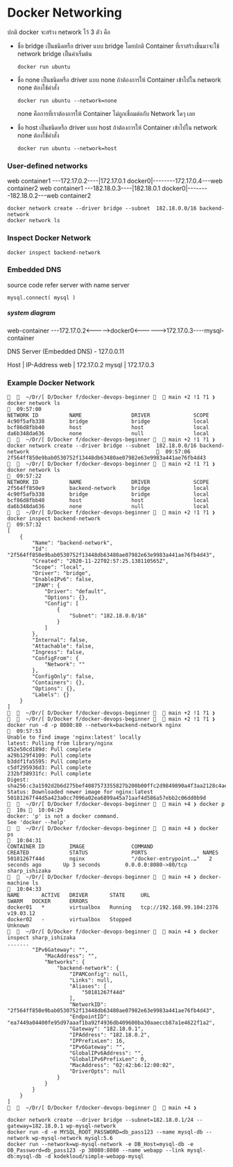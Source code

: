 # Docker Networking
ปกติ docker จะสร้าง network ไว้ 3 ตัว คือ 
- ชื่อ bridge เป็นชนิดหรือ driver แบบ bridge
    โดยปกติ Container ที่เราสร้างขึ้นมาจะใช้ network bridge เป็นค่าเริ่มต้น 
    ```
    docker run ubuntu
    ```

- ชื่อ none เป็นชนิดหรือ driver แบบ none
    ถ้าต้องการให้ Container เข้าไปใน network none ต้องใช้คำสั่ง
    ```
    docker run ubuntu --network=none
    ```
     none คือการที่เราต้องการให้ Container ไม่ถูกเชื่อมต่อกับ Network ใดๆ เลย
- ชื่อ host เป็นชนิดหรือ driver แบบ host
ถ้าต้องการให้ Container เข้าไปใน network none ต้องใช้คำสั่ง
    ```
    docker run ubuntu --network=host
    ```

### User-defined networks
web container1 ---172.17.0.2----|172.17.0.1 docker0|--------172.17.0.4---web container2
web container1 ---182.18.0.3----|182.18.0.1 docker0|--------182.18.0.2---web container2

```
docker network create --driver bridge --subnet  182.18.0.0/16 backend-network
docker network ls
```
### Inspect Docker Network
```
docker inspect backend-network
```
### Embedded DNS
source code refer server with name server
```
mysql.connect( mysql )
```
##### system diagram
web-container ---172.17.0.2<----->docker0<------>172.17.0.3----mysql-container

DNS Server (Embedded DNS) - 127.0.0.11

Host         |       IP-Address
web          |       172.17.0.2
mysql       |       172.17.0.3


### Example Docker Network
```
    ~/Dr/[ D/Docker f/docker-devops-beginner    main +2 !1 ?1 ❯ docker network ls                                                                                                       09:57:00
NETWORK ID          NAME                DRIVER              SCOPE
4c90f5afb338        bridge              bridge              local
bcf86d8fbb40        host                host                local
da6b348da636        none                null                local
    ~/Dr/[ D/Docker f/docker-devops-beginner    main +2 !1 ?1 ❯ docker network create --driver bridge --subnet  182.18.0.0/16 backend-network                                           09:57:06
2f564ff850e9bab0530752f13448db63480ae07982e63e9983a441ae76fb4d43
    ~/Dr/[ D/Docker f/docker-devops-beginner    main +2 !1 ?1 ❯ docker network ls                                                                                                       09:57:22
NETWORK ID          NAME                DRIVER              SCOPE
2f564ff850e9        backend-network     bridge              local
4c90f5afb338        bridge              bridge              local
bcf86d8fbb40        host                host                local
da6b348da636        none                null                local
    ~/Dr/[ D/Docker f/docker-devops-beginner    main +2 !1 ?1 ❯ docker inspect backend-network                                                                                          09:57:32
[
    {
        "Name": "backend-network",
        "Id": "2f564ff850e9bab0530752f13448db63480ae07982e63e9983a441ae76fb4d43",
        "Created": "2020-11-22T02:57:25.138110565Z",
        "Scope": "local",
        "Driver": "bridge",
        "EnableIPv6": false,
        "IPAM": {
            "Driver": "default",
            "Options": {},
            "Config": [
                {
                    "Subnet": "182.18.0.0/16"
                }
            ]
        },
        "Internal": false,
        "Attachable": false,
        "Ingress": false,
        "ConfigFrom": {
            "Network": ""
        },
        "ConfigOnly": false,
        "Containers": {},
        "Options": {},
        "Labels": {}
    }
]
    ~/Dr/[ D/Docker f/docker-devops-beginner    main +2 !1 ?1 ❯ 
    ~/Dr/[ D/Docker f/docker-devops-beginner    main +2 !1 ?1 ❯ docker run -d -p 8080:80 --network=backend-network nginx                                                                09:57:53
Unable to find image 'nginx:latest' locally
latest: Pulling from library/nginx
852e50cd189d: Pull complete 
a29b129f4109: Pull complete 
b3ddf1fa5595: Pull complete 
c5df295936d3: Pull complete 
232bf38931fc: Pull complete 
Digest: sha256:c3a1592d2b6d275bef4087573355827b200b00ffc2d9849890a4f3aa2128c4ae
Status: Downloaded newer image for nginx:latest
50181267f44d5a423a0cc7096a02ea6899a45a71aaf4d586a57ebb2c06dd0b9d
    ~/Dr/[ D/Docker f/docker-devops-beginner    main +4 ❯ docker p                                                                                                               10s   10:04:29
docker: 'p' is not a docker command.
See 'docker --help'
    ~/Dr/[ D/Docker f/docker-devops-beginner    main +4 ❯ docker ps                                                                                                                     10:04:31
CONTAINER ID        IMAGE               COMMAND                  CREATED             STATUS              PORTS                  NAMES
50181267f44d        nginx               "/docker-entrypoint.…"   2 seconds ago       Up 3 seconds        0.0.0.0:8080->80/tcp   sharp_ishizaka
    ~/Dr/[ D/Docker f/docker-devops-beginner    main +4 ❯ docker-machine ls                                                                                                             10:04:33
NAME       ACTIVE   DRIVER       STATE     URL                         SWARM   DOCKER      ERRORS
docker01   *        virtualbox   Running   tcp://192.168.99.104:2376           v19.03.12   
docker02   -        virtualbox   Stopped                                       Unknown     
    ~/Dr/[ D/Docker f/docker-devops-beginner    main +4 ❯ docker inspect sharp_ishizaka 
.......
        "IPv6Gateway": "",
            "MacAddress": "",
            "Networks": {
                "backend-network": {
                    "IPAMConfig": null,
                    "Links": null,
                    "Aliases": [
                        "50181267f44d"
                    ],
                    "NetworkID": "2f564ff850e9bab0530752f13448db63480ae07982e63e9983a441ae76fb4d43",
                    "EndpointID": "ea7449a04400fe95d97aaaf1ba92f4936db409600ba30aaeccb87a1e4622f1a2",
                    "Gateway": "182.18.0.1",
                    "IPAddress": "182.18.0.2",
                    "IPPrefixLen": 16,
                    "IPv6Gateway": "",
                    "GlobalIPv6Address": "",
                    "GlobalIPv6PrefixLen": 0,
                    "MacAddress": "02:42:b6:12:00:02",
                    "DriverOpts": null
                }
            }
        }
    }
]
    ~/Dr/[ D/Docker f/docker-devops-beginner    main +4 ❯    
```

```
docker network create --driver bridge --subnet=182.18.0.1/24 --gateway=182.18.0.1 wp-mysql-network
docker run -d -e MYSQL_ROOT_PASSWORD=db_pass123 --name mysql-db --network wp-mysql-network mysql:5.6
docker run --network=wp-mysql-network -e DB_Host=mysql-db -e DB_Password=db_pass123 -p 38080:8080 --name webapp --link mysql-db:mysql-db -d kodekloud/simple-webapp-mysql
```